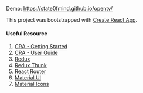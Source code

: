 Demo: https://state0fmind.github.io/opentv/

This project was bootstrapped with [Create React App](https://github.com/facebookincubator/create-react-app).

#### Useful Resource
1. [CRA - Getting Started](https://github.com/facebookincubator/create-react-app#getting-started)
2. [CRA - User Guide](https://github.com/facebookincubator/create-react-app/blob/master/packages/react-scripts/template/README.md)
3. [Redux]()
4. [Redux Thunk]()
5. [React Router]()
6. [Material UI](https://material-ui-1dab0.firebaseapp.com/)
7. [Material Icons]()